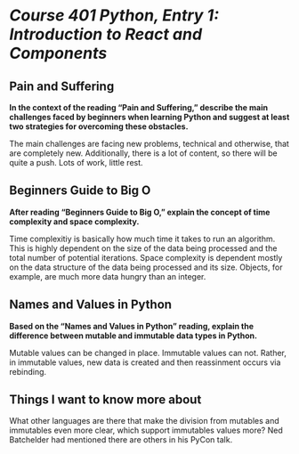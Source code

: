 # *Course 401 Python, Entry 1: Introduction to React and Components*

## Pain and Suffering

**In the context of the reading “Pain and Suffering,” describe the main challenges faced by beginners when learning Python and suggest at least two strategies for overcoming these obstacles.**

The main challenges are facing new problems, technical and otherwise, that are completely new. Additionally, there is a lot of content, so there will be quite a push. Lots of work, little rest.

## Beginners Guide to Big O

**After reading “Beginners Guide to Big O,” explain the concept of time complexity and space complexity.**

Time complexitiy is basically how much time it takes to run an algorithm. This is highly dependent on the size of the data being processed and the total number of potential iterations. Space complexity is dependent mostly on the data structure of the data being processed and its size. Objects, for example, are much more data hungry than an integer.

## Names and Values in Python

**Based on the “Names and Values in Python” reading, explain the difference between mutable and immutable data types in Python.**

Mutable values can be changed in place. Immutable values can not. Rather, in immutable values, new data is created and then reassinment occurs via rebinding.

## Things I want to know more about

What other languages are there that make the division from mutables and immutables even more clear, which support immutables values more? Ned Batchelder had mentioned there are others in his PyCon talk.

